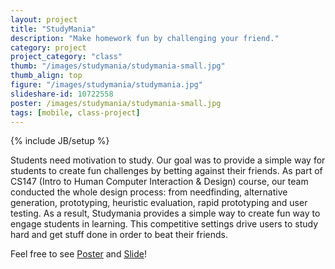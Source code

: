 ```yaml
---
layout: project
title: "StudyMania"
description: "Make homework fun by challenging your friend."
category: project
project_category: "class"
thumb: "/images/studymania/studymania-small.jpg"
thumb_align: top
figure: "/images/studymania/studymania.jpg"
slideshare-id: 10722558
poster: /images/studymania/studymania-small.jpg
tags: [mobile, class-project]
---
```

{% include JB/setup %}

Students need motivation to study.  Our goal was to provide a simple way for students to create fun challenges by betting against their friends.
As part of CS147 (Intro to Human Computer Interaction & Design) course, our team conducted the whole design process: from needfinding, alternative generation, prototyping, heuristic evaluation, rapid prototyping and user testing.
As a result, Studymania provides a simple way to create fun way to engage students in learning. This competitive settings drive users to study hard and get stuff done in order to beat their friends.

Feel free to see [Poster](/images/studymania/studymania-small.jpg)
and [Slide](http://www.slideshare.net/kanitw/studymaniapresentationpdf)!

